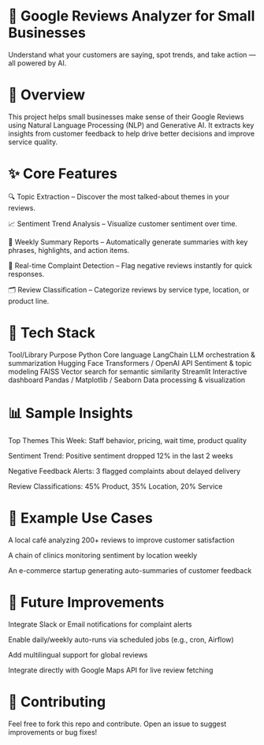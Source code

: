 # 🧠 Google Reviews Analyzer for Small Businesses
Understand what your customers are saying, spot trends, and take action — all powered by AI.

# 🚀 Overview
This project helps small businesses make sense of their Google Reviews using Natural Language Processing (NLP) and Generative AI. It extracts key insights from customer feedback to help drive better decisions and improve service quality.

# ✨ Core Features
🔍 Topic Extraction – Discover the most talked-about themes in your reviews.

📈 Sentiment Trend Analysis – Visualize customer sentiment over time.

📝 Weekly Summary Reports – Automatically generate summaries with key phrases, highlights, and action items.

🚨 Real-time Complaint Detection – Flag negative reviews instantly for quick responses.

🗂️ Review Classification – Categorize reviews by service type, location, or product line.

# 🧰 Tech Stack

Tool/Library	Purpose
Python	Core language
LangChain	LLM orchestration & summarization
Hugging Face Transformers / OpenAI API	Sentiment & topic modeling
FAISS	Vector search for semantic similarity
Streamlit	Interactive dashboard
Pandas / Matplotlib / Seaborn	Data processing & visualization

# 📊 Sample Insights
Top Themes This Week: Staff behavior, pricing, wait time, product quality

Sentiment Trend: Positive sentiment dropped 12% in the last 2 weeks

Negative Feedback Alerts: 3 flagged complaints about delayed delivery

Review Classifications: 45% Product, 35% Location, 20% Service

# 🧠 Example Use Cases
A local café analyzing 200+ reviews to improve customer satisfaction

A chain of clinics monitoring sentiment by location weekly

An e-commerce startup generating auto-summaries of customer feedback

# 📌 Future Improvements
Integrate Slack or Email notifications for complaint alerts

Enable daily/weekly auto-runs via scheduled jobs (e.g., cron, Airflow)

Add multilingual support for global reviews

Integrate directly with Google Maps API for live review fetching

# 🤝 Contributing
Feel free to fork this repo and contribute. Open an issue to suggest improvements or bug fixes!

